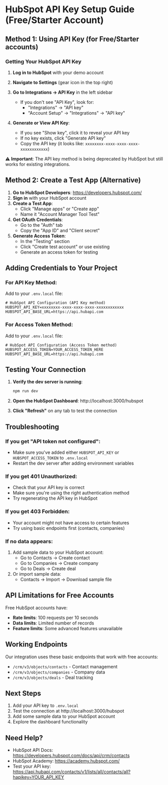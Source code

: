 # HubSpot API Key Setup Guide (Free/Starter Account)

## Method 1: Using API Key (for Free/Starter accounts)

### Getting Your HubSpot API Key

1. **Log in to HubSpot** with your demo account

2. **Navigate to Settings** (gear icon in the top right)

3. **Go to Integrations → API Key** in the left sidebar
   - If you don't see "API Key", look for:
     - "Integrations" → "API key"
     - "Account Setup" → "Integrations" → "API key"

4. **Generate or View API Key**:
   - If you see "Show key", click it to reveal your API key
   - If no key exists, click "Generate API key"
   - Copy the API key (it looks like: `xxxxxxxx-xxxx-xxxx-xxxx-xxxxxxxxxxxx`)

⚠️ **Important**: The API key method is being deprecated by HubSpot but still works for existing integrations.

## Method 2: Create a Test App (Alternative)

1. **Go to HubSpot Developers**: https://developers.hubspot.com/
2. **Sign in** with your HubSpot account
3. **Create a Test App**:
   - Click "Manage apps" or "Create app"
   - Name it "Account Manager Tool Test"
4. **Get OAuth Credentials**:
   - Go to the "Auth" tab
   - Copy the "App ID" and "Client secret"
5. **Generate Access Token**:
   - In the "Testing" section
   - Click "Create test account" or use existing
   - Generate an access token for testing

## Adding Credentials to Your Project

### For API Key Method:
Add to your `.env.local` file:
```env
# HubSpot API Configuration (API Key method)
HUBSPOT_API_KEY=xxxxxxxx-xxxx-xxxx-xxxx-xxxxxxxxxxxx
HUBSPOT_API_BASE_URL=https://api.hubapi.com
```

### For Access Token Method:
Add to your `.env.local` file:
```env
# HubSpot API Configuration (Access Token method)
HUBSPOT_ACCESS_TOKEN=YOUR_ACCESS_TOKEN_HERE
HUBSPOT_API_BASE_URL=https://api.hubapi.com
```

## Testing Your Connection

1. **Verify the dev server is running**:
   ```bash
   npm run dev
   ```

2. **Open the HubSpot Dashboard**:
   http://localhost:3000/hubspot

3. **Click "Refresh"** on any tab to test the connection

## Troubleshooting

### If you get "API token not configured":
- Make sure you've added either `HUBSPOT_API_KEY` or `HUBSPOT_ACCESS_TOKEN` to `.env.local`
- Restart the dev server after adding environment variables

### If you get 401 Unauthorized:
- Check that your API key is correct
- Make sure you're using the right authentication method
- Try regenerating the API key in HubSpot

### If you get 403 Forbidden:
- Your account might not have access to certain features
- Try using basic endpoints first (contacts, companies)

### If no data appears:
1. Add sample data to your HubSpot account:
   - Go to Contacts → Create contact
   - Go to Companies → Create company
   - Go to Deals → Create deal
2. Or import sample data:
   - Contacts → Import → Download sample file

## API Limitations for Free Accounts

Free HubSpot accounts have:
- **Rate limits**: 100 requests per 10 seconds
- **Data limits**: Limited number of records
- **Feature limits**: Some advanced features unavailable

## Working Endpoints

Our integration uses these basic endpoints that work with free accounts:
- `/crm/v3/objects/contacts` - Contact management
- `/crm/v3/objects/companies` - Company data
- `/crm/v3/objects/deals` - Deal tracking

## Next Steps

1. Add your API key to `.env.local`
2. Test the connection at http://localhost:3000/hubspot
3. Add some sample data to your HubSpot account
4. Explore the dashboard functionality

## Need Help?

- HubSpot API Docs: https://developers.hubspot.com/docs/api/crm/contacts
- HubSpot Academy: https://academy.hubspot.com/
- Test your API key: https://api.hubapi.com/contacts/v1/lists/all/contacts/all?hapikey=YOUR_API_KEY